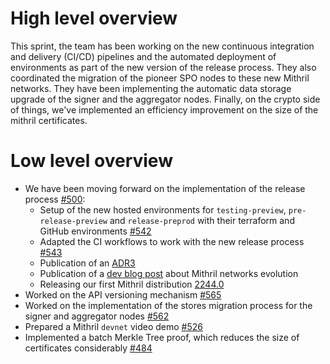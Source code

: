 # High level overview
This sprint, the team has been working on the new continuous integration and delivery (CI/CD) pipelines and the automated deployment of environments as part of the new version of the release process. They also coordinated the migration of the pioneer SPO nodes to these new Mithril networks. They have been implementing the automatic data storage upgrade of the signer and the aggregator nodes. Finally, on the crypto side of things, we've implemented an efficiency improvement on the size of the mithril certificates.
# Low level overview
- We have been moving forward on the implementation of the release process [#500](https://github.com/input-output-hk/mithril/issues/500):
  - Setup of the new hosted environments for `testing-preview`, `pre-release-preview` and `release-preprod` with their terraform and GitHub environments [#542](https://github.com/input-output-hk/mithril/issues/542)
  - Adapted the CI workflows to work with the new release process [#543](https://github.com/input-output-hk/mithril/issues/543)
  - Publication of an [ADR3](https://mithril.network/doc/adr/3)
  - Publication of a [dev blog post](https://mithril.network/doc/dev-blog/2022/10/28/updated-environments) about Mithril networks evolution 
  - Releasing our first Mithril distribution [2244.0](https://github.com/input-output-hk/mithril/releases/tag/2244.0)
- Worked on the API versioning mechanism [#565](https://github.com/input-output-hk/mithril/issues/565)
- Worked on the implementation of the stores migration process for the signer and aggregator nodes [#562](https://github.com/input-output-hk/mithril/issues/562)
- Prepared a Mithril `devnet` video demo [#526](https://github.com/input-output-hk/mithril/issues/526)
- Implemented a batch Merkle Tree proof, which reduces the size of certificates considerably [#484](https://github.com/input-output-hk/mithril/pull/484)
